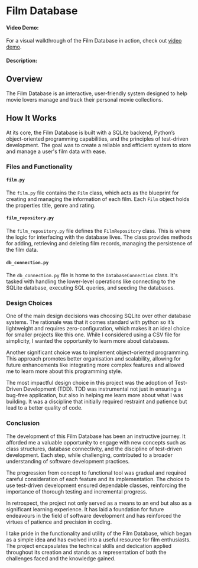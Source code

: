 # Film Database

#### Video Demo:
For a visual walkthrough of the Film Database in action, check out [video demo](https://www.youtube.com/watch?v=SsVoAMPXLeI).

#### Description:

## Overview
The Film Database is an interactive, user-friendly system designed to help movie lovers manage and track their personal movie collections.

## How It Works
At its core, the Film Database is built with a SQLite backend, Python’s object-oriented programming capabilities, and the principles of test-driven development. The goal was to create a reliable and efficient system to store and manage a user's film data with ease.

### Files and Functionality

#### `film.py`
The `film.py` file contains the `Film` class, which acts as the blueprint for creating and managing the information of each film. Each `Film` object holds the properties title, genre and rating.

#### `film_repository.py`
The `film_repository.py` file defines the `FilmRepository` class. This is where the logic for interfacing with the database lives. The class provides methods for adding, retrieving and deleting film records, managing the persistence of the film data.

#### `db_connection.py`
The `db_connection.py` file is home to the `DatabaseConnection` class. It's tasked with handling the lower-level operations like connecting to the SQLite database, executing SQL queries, and seeding the databases.

### Design Choices
One of the main design decisions was choosing SQLite over other database systems. The rationale was that it comes standard with python so it’s lightweight and requires zero-configuration, which makes it an ideal choice for smaller projects like this one. While I considered using a CSV file for simplicity, I wanted the opportunity to learn more about databases.

Another significant choice was to implement object-oriented programming. This approach promotes better organisation and scalability, allowing for future enhancements like integrating more complex features and allowed me to learn more about this programming style.

The most impactful design choice in this project was the adoption of Test-Driven Development (TDD). TDD was instrumental not just in ensuring a bug-free application, but also in helping me learn more about what I was building. It was a discipline that initially required restraint and patience but lead to a better quality of code.

### Conclusion
The development of this Film Database has been an instructive journey. It afforded me a valuable opportunity to engage with new concepts such as class structures, database connectivity, and the discipline of test-driven development. Each step, while challenging, contributed to a broader understanding of software development practices.

The progression from concept to functional tool was gradual and required careful consideration of each feature and its implementation. The choice to use test-driven development ensured dependable classes, reinforcing the importance of thorough testing and incremental progress.

In retrospect, the project not only served as a means to an end but also as a significant learning experience. It has laid a foundation for future endeavours in the field of software development and has reinforced the virtues of patience and precision in coding.

I take pride in the functionality and utility of the Film Database, which began as a simple idea and has evolved into a useful resource for film enthusiasts. The project encapsulates the technical skills and dedication applied throughout its creation and stands as a representation of both the challenges faced and the knowledge gained.


